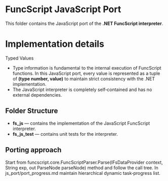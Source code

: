# FuncScript JavaScript Port
This folder contains the JavaScript port of the **.NET FuncScript interpreter**.  
# Implementation details
Typed Values
- Type information is fundamental to the internal execution of FuncScript functions. In this JavaScript port, every value is represented as a tuple of **(type number, value)** to maintain strict consistency with the .NET implementation.
- The JavaScript interpreter is completely self‑contained and has no external dependencies.

## Folder Structure
- **fs_js** — contains the implementation of the JavaScript FuncScript interpreter.  
- **fs_js_test** — contains unit tests for the interpreter.

## Porting approach
Start from funcscript.core.FuncScriptParser.Parse(IFsDataProvider context, String exp, out ParseNode parseNode) method and follow the call tree.
In js_port/port_progress.md maintain hierarchical dynamic task‑progress list.